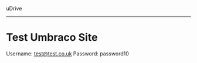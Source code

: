 uDrive
________________________________________________________________

Test Umbraco Site
================================================================
Username: test@test.co.uk
Password: password10
